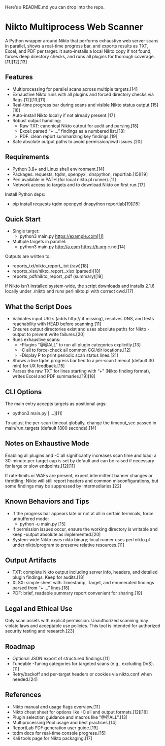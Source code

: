 Here’s a README.md you can drop into the repo.

# Nikto Multiprocess Web Scanner

A Python wrapper around Nikto that performs exhaustive web server scans in parallel, shows a real-time progress bar, and exports results as TXT, Excel, and PDF per target. It auto-installs a local Nikto copy if not found, forces deep directory checks, and runs all plugins for thorough coverage.[11][12][13]

## Features

- Multiprocessing for parallel scans across multiple targets.[14]
- Exhaustive Nikto runs with all plugins and forced directory checks via flags.[12][13][11]
- Real-time progress bar during scans and visible Nikto status output.[15][16]
- Auto-install Nikto locally if not already present.[17]
- Robust output handling:
  - Raw TXT: canonical Nikto output for audit and parsing.[18]
  - Excel: parsed “+ …” findings as a numbered list.[18]
  - PDF: clean report summarizing key findings.[19]
- Safe absolute output paths to avoid permission/cwd issues.[20]

## Requirements

- Python 3.8+ and Linux shell environment.[14]
- Packages: requests, tqdm, openpyxl, dnspython, reportlab.[15][19]
- Perl available in PATH (for local nikto.pl runner).[11]
- Network access to targets and to download Nikto on first run.[17]

Install Python deps:
- pip install requests tqdm openpyxl dnspython reportlab[19][15]

## Quick Start

- Single target:
  - python3 main.py https://example.com[11]
- Multiple targets in parallel:
  - python3 main.py http://a.com https://b.org c.net[14]

Outputs are written to:
- reports_txt/nikto_report_<timestamp>.txt (raw)[18]
- reports_xlsx/nikto_report_<timestamp>.xlsx (parsed)[18]
- reports_pdf/nikto_report_<timestamp>.pdf (summary)[19]

If Nikto isn’t installed system-wide, the script downloads and installs 2.1.6 locally under ./nikto and runs perl nikto.pl with correct cwd.[17]

## What the Script Does

- Validates input URLs (adds http:// if missing), resolves DNS, and tests reachability with HEAD before scanning.[11]
- Ensures output directories exist and uses absolute paths for Nikto -output to prevent write failures.[20]
- Runs exhaustive scans:
  - -Plugins "@@ALL" to run all plugin categories explicitly.[13]
  - -C all to force-check all common CGI/dir locations.[12]
  - -Display P to print periodic scan status lines.[21]
- Shows a live tqdm progress bar tied to a per-scan timeout (default 30 min) for UX feedback.[15]
- Parses the raw TXT for lines starting with “+” (Nikto finding format), writes Excel and PDF summaries.[19][18]

## CLI Options

The main entry accepts targets as positional args:
- python3 main.py <target1> [<target2> ...][11]

To adjust the per-scan timeout globally, change the timeout_sec passed in main/run_targets (default 1800 seconds).[14]

## Notes on Exhaustive Mode

Enabling all plugins and -C all significantly increases scan time and load; a 30-minute per-target cap is set by default and can be raised if necessary for large or slow endpoints.[12][11]

If rate-limits or WAFs are present, expect intermittent banner changes or throttling; Nikto will still report headers and common misconfigurations, but some findings may be suppressed by intermediaries.[22]

## Known Behaviors and Tips

- If the progress bar appears late or not at all in certain terminals, force unbuffered mode:
  - python -u main.py <targets>[15]
- If permission issues occur, ensure the working directory is writable and keep -output absolute as implemented.[20]
- System-wide Nikto uses nikto binary; local runner uses perl nikto.pl under nikto/program to preserve relative resources.[11]

## Output Artifacts

- TXT: complete Nikto output including server info, headers, and detailed plugin findings. Keep for audits.[18]
- XLSX: simple sheet with Timestamp, Target, and enumerated findings parsed from “+ …” lines.[18]
- PDF: brief, readable summary report convenient for sharing.[19]

## Legal and Ethical Use

Only scan assets with explicit permission. Unauthorized scanning may violate laws and acceptable use policies. This tool is intended for authorized security testing and research.[23]

## Roadmap

- Optional JSON export of structured findings.[11]
- Tuneable -Tuning categories for targeted scans (e.g., excluding DoS).[11]
- Retry/backoff and per-target headers or cookies via nikto.conf when needed.[24]

## References

- Nikto manual and usage flags overview.[11]
- Nikto cheat sheet for options like -C all and output formats.[12][18]
- Plugin selection guidance and macros like "@@ALL".[13]
- Multiprocessing Pool usage and best practices.[14]
- ReportLab PDF generation user guide.[19]
- tqdm docs for real-time console progress.[15]
- Kali tools page for Nikto packaging.[17]
